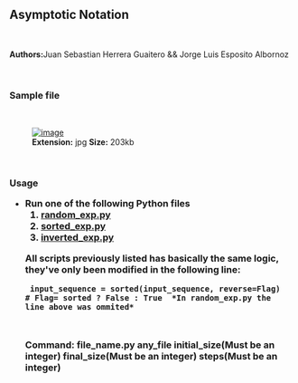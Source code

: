 <h2><strong>Asymptotic Notation</strong></h2>
<br>
<p><strong>Authors:</strong>Juan Sebastian Herrera Guaitero && Jorge Luis Esposito Albornoz</p>
<br>
<h3><strong>Sample file</strong></h4>
<br>
<figure>
<a href="https://ibb.co/h2y5CZm"><img src="https://i.ibb.co/h2y5CZm/image.jpg" alt="image" border="0"></a>
<figcaption><strong>Extension:</strong> jpg <strong> Size:</strong> 203kb</figcaption>
</figure>
<br>
<h3><strong>Usage</strong></p>
<ul>
<li>Run one of the following Python files <ol>
<li><a href="https://github.com/jsebastianherrera/Algorithm_analysis/blob/workshop/Workshop1/random_exp.py">random_exp.py</a></li>
<li><a href="https://github.com/jsebastianherrera/Algorithm_analysis/blob/workshop/Workshop1/sorted_exp.py">sorted_exp.py</a></li>
<li><a href="https://github.com/jsebastianherrera/Algorithm_analysis/blob/workshop/Workshop1/inverted_exp.py">inverted_exp.py</a></li>
</ol></li>
<p>All scripts previously listed has basically the same logic, they've only been modified in the following line:<pre><code> input_sequence = sorted(input_sequence, reverse=Flag)
# Flag= sorted ? False : True  *In random_exp.py the line above was ommited* 

</code></pre> </p>
<p><strong>Command:</strong> file_name.py  any_file initial_size(Must be an integer) final_size(Must be an integer) steps(Must be an integer) </p>
</ul>